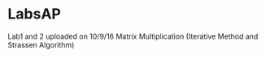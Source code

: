 # LabsAP

Lab1 and 2 uploaded on 10/9/16 Matrix Multiplication (Iterative Method and Strassen Algorithm)
